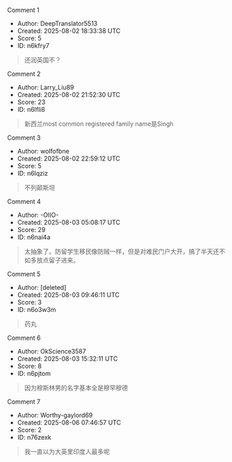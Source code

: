 Comment 1

- Author: DeepTranslator5513
- Created: 2025-08-02 18:33:38 UTC
- Score: 5
- ID: n6kfry7

> 还润英国不？

Comment 2

- Author: Larry_Liu89
- Created: 2025-08-02 21:52:30 UTC
- Score: 23
- ID: n6lfli8

> 新西兰most common registered family name是Singh

Comment 3

- Author: wolfofbne
- Created: 2025-08-02 22:59:12 UTC
- Score: 5
- ID: n6lqziz

> 不列颠斯坦

Comment 4

- Author: -OIIO-
- Created: 2025-08-03 05:08:17 UTC
- Score: 29
- ID: n6nai4a

> 太抽象了。防留学生移民像防贼一样，但是对难民门户大开，搞了半天还不如多放点留子进来。

Comment 5

- Author: [deleted]
- Created: 2025-08-03 09:46:11 UTC
- Score: 3
- ID: n6o3w3m

> 药丸

Comment 6

- Author: OkScience3587
- Created: 2025-08-03 15:32:11 UTC
- Score: 8
- ID: n6pjtom

> 因为穆斯林男的名字基本全是穆罕穆德

Comment 7

- Author: Worthy-gaylord69
- Created: 2025-08-06 07:46:57 UTC
- Score: 2
- ID: n76zexk

> 我一直以为大英里印度人最多呢
